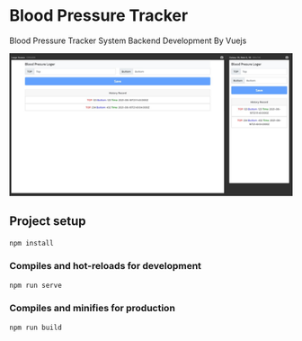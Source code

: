 
# Blood Pressure Tracker 

Blood Pressure Tracker System Backend Development By Vuejs

![enter image description here](https://raw.githubusercontent.com/thanatath/Blood-Pressure-Tracker-FrontEnd/main/Screenshot.jpg)

## Project setup
```
npm install
```

### Compiles and hot-reloads for development
```
npm run serve
```

### Compiles and minifies for production
```
npm run build
```
